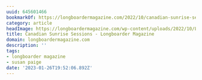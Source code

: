 ```yaml
---
uuid: 645601466
bookmarkOf: https://longboardermagazine.com/2022/10/canadian-sunrise-sessions/
category: article
headImage: https://longboardermagazine.com/wp-content/uploads/2022/10/LONGBOARDING-MAG-SUSAN-PAIGE-YUAN-LEGAULT-5974-scaled.jpg
title: Canadian Sunrise Sessions - Longboarder Magazine
domain: longboardermagazine.com
description: ''
tags:
- longboarder magazine
- susan paige
date: '2023-01-26T19:52:06.892Z'
---
```



